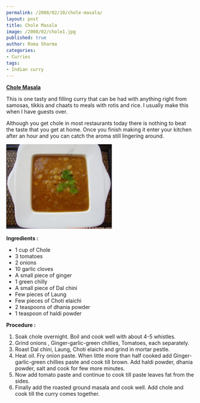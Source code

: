 ```yaml
--- 
permalink: /2008/02/10/chole-masala/
layout: post
title: Chole Masala
image: /2008/02/chole1.jpg
published: true
author: Roma Sharma
categories: 
- Curries
tags:
- Indian curry
---
```

<span style="text-decoration:underline;"><strong>Chole Masala</strong></span>

This is one tasty and filling curry that can be had with anything right from samosas, tikkis and chaats to meals with rotis and rice. I usually make this when I have guests over.

Although you get chole in most restaurants today there is nothing to beat the taste that you get at home. Once you finish making it enter your kitchen after an hour and you can catch the aroma still lingering around.

<a title="chole1.jpg" href="/2008/02/chole1.jpg"><img src="/2008/02/chole1.jpg" alt="chole1.jpg" /></a>

<strong>Ingredients :</strong>
<ul>
	<li>1 cup of Chole</li>
	<li>3 tomatoes</li>
	<li>2 onions</li>
	<li>10 garlic cloves</li>
	<li>A small piece of ginger</li>
	<li>1 green chilly</li>
	<li>A small piece of Dal chini</li>
	<li>Few pieces of Laung</li>
	<li>Few pieces of Choti elaichi</li>
	<li>2 teaspoons of dhania powder</li>
	<li>1 teaspoon of haldi powder</li>
</ul>
<strong>Procedure :</strong>
<ol>
	<li>Soak chole overnight. Boil and cook well with about 4-5 whistles.</li>
	<li>Grind onions , Ginger-garlic-green chillies, Tomatoes, each separately.</li>
	<li>Roast Dal chini, Laung, Choti elaichi and grind in mortar pestle.</li>
	<li>Heat oil. Fry onion paste. When little more than half cooked add Ginger-garlic-green chillies paste and cook till brown. Add haldi powder, dhania powder, salt and cook for few more minutes.</li>
	<li>Now add tomato paste and continue to cook till paste leaves fat from the sides.</li>
	<li>Finally add the roasted ground masala and cook well. Add chole and cook till the curry comes together.</li>
</ol>
